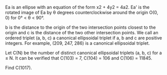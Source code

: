 

Ea is an ellipse with an equation of the form x2 + 4y2 = 4a2.
Ea' is the rotated image of Ea by &#952; degrees counterclockwise around the origin O(0, 0) for 0&#176; < &#952; < 90&#176;.





b is the distance to the origin of the two intersection points closest to the origin and c is the distance of the two other intersection points.
We call an ordered triplet (a, b, c) a canonical ellipsoidal triplet if a, b and c are positive integers.
For example, (209, 247, 286) is a canonical ellipsoidal triplet.


Let C(N) be the number of distinct canonical ellipsoidal triplets (a, b, c) for a &#8804; N.
It can be verified that C(103) = 7, C(104) = 106 and C(106) = 11845.


Find C(1017).


